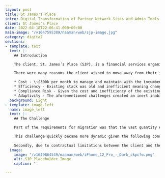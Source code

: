```yaml
---
layout: post
title: St James's Place
intro: Digital Transformation of Partner Network Sites and Admin Tools
client: St James's Place
date: 2022-04-18T22:06:41.000+00:00
main-image: "/v1647595389/naaman/web/sjp-image.jpg"
category: digital
sections:
- template: text
  text: |-
    ## Introduction

    The client, St. James’s Place (SJP), is a financial services organisation with a network of 3,000+ financial advisers (partners) in the UK and Asia, each with a centrally managed website. Our mission was to migrate the existing partner network from the incumbent agency to a new tech ecosystem.

    There were many reasons the client wished to move away from their incumbent agency, including but not limited to four key pain points:

    * Cost - \~£300k per month to manage and maintain with the incumbent
    * Efficiency - Existing stack was old and inefficient meaning change was cumbersome, expensive, and the technical debt was mountainous
    * Compliance Risk - Given the cost and inefficiency of the existing stack the risk of non-compliance with FCA regulations was a growing concern, and some minor breaches had the client nervous
    * Adaptivity - The aforementioned challenges created an inert inability for SJP to respond and adapt to market changes, user needs and service requirements of partners.
  background: Light
- template: image-left
  name: image_left
  text: |-
    ## The Challenge

    Part of the requirements for migration was that the vast quantity of data that powered the partner websites also needed to be migrated and be available for the client-side Websites Team to manage.

    This challenge quickly became more dynamic given the following conditions. Firstly, through Discovery, we knew the client was planning a migration to, and expansion of, Salesforce from which this data could be managed. However, this was at least 5 years away so we needed to create an interim solution that both mitigated the aforementioned challenges and effectively bridged the gap to the Salesforce migration.
    
    Secondly, due to contractual limitations between the client and the incumbent, notice was given to the incumbent which gave us a hard cut-off date.
  image:
    image: "/v1649864549/naaman/web/iPhone_12_Pro_-_Dark_ckpcfw.png"
    alt: SJP Placeholder Image
    caption: ''

---
```

